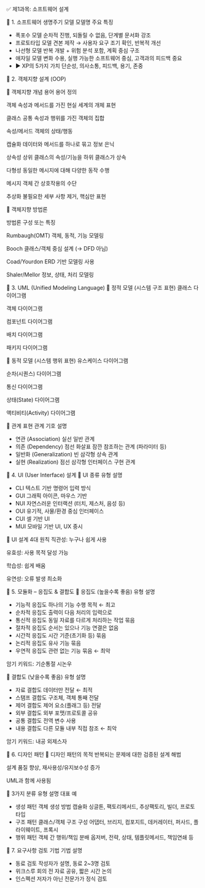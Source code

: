 ✅ 제1과목: 소프트웨어 설계

📘 1. 소프트웨어 생명주기 모델
모델명	주요 특징
- 폭포수 모델	순차적 진행, 되돌릴 수 없음, 단계별 문서화 강조
- 프로토타입 모델	견본 제작 → 사용자 요구 조기 확인, 반복적 개선
- 나선형 모델	반복 개발 + 위험 분석 포함, 계획 중심 구조
- 애자일 모델	변화 수용, 실행 가능한 소프트웨어 중심, 고객과의 피드백 중요
- ▶ XP의 5가지 가치	단순성, 의사소통, 피드백, 용기, 존중

📘 2. 객체지향 설계 (OOP)

🔹 객체지향 개념 용어
용어	정의

객체	속성과 메서드를 가진 현실 세계의 개체 표현

클래스	공통 속성과 행위를 가진 객체의 집합

속성/메서드	객체의 상태/행동

캡슐화	데이터와 메서드를 하나로 묶고 정보 은닉

상속성	상위 클래스의 속성/기능을 하위 클래스가 상속

다형성	동일한 메시지에 대해 다양한 동작 수행

메시지	객체 간 상호작용의 수단

추상화	불필요한 세부 사항 제거, 핵심만 표현

🔹 객체지향 방법론

방법론	구성 또는 특징

Rumbaugh(OMT)	객체, 동적, 기능 모델링

Booch	클래스/객체 중심 설계 (→ DFD 아님)

Coad/Yourdon	ERD 기반 모델링 사용

Shaler/Mellor	정보, 상태, 처리 모델링

📘 3. UML (Unified Modeling Language)
🔹 정적 모델 (시스템 구조 표현)
클래스 다이어그램

객체 다이어그램

컴포넌트 다이어그램

배치 다이어그램

패키지 다이어그램

🔹 동적 모델 (시스템 행위 표현)
유스케이스 다이어그램

순차(시퀀스) 다이어그램

통신 다이어그램

상태(State) 다이어그램

액티비티(Activity) 다이어그램

🔹 관계 표현
관계	기호	설명
- 연관 (Association)	실선	일반 관계
- 의존 (Dependency)	점선 화살표	잠깐 참조하는 관계 (파라미터 등)
- 일반화 (Generalization)	빈 삼각형	상속 관계
- 실현 (Realization)	점선 삼각형	인터페이스 구현 관계

📘 4. UI (User Interface) 설계
🔹 UI 종류
유형	설명
- CLI	텍스트 기반 명령어 입력 방식
- GUI	그래픽 아이콘, 마우스 기반
- NUI	자연스러운 인터랙션 (터치, 제스처, 음성 등)
- OUI	유기적, 사물/환경 중심 인터페이스
- CUI	셀 기반 UI
- MUI	모바일 기반 UI, UX 중시

🔹 UI 설계 4대 원칙
직관성: 누구나 쉽게 사용

유효성: 사용 목적 달성 가능

학습성: 쉽게 배움

유연성: 오류 발생 최소화

📘 5. 모듈화 – 응집도 & 결합도
🔹 응집도 (높을수록 좋음)
유형	설명
- 기능적 응집도	하나의 기능 수행 목적 ← 최고
- 순차적 응집도	출력이 다음 처리의 입력으로
- 통신적 응집도	동일 자료를 다르게 처리하는 작업 묶음
- 절차적 응집도	순서는 있으나 기능 연결은 없음
- 시간적 응집도	시간 기준(초기화 등) 묶음
- 논리적 응집도	유사 기능 묶음
- 우연적 응집도	관련 없는 기능 묶음 ← 최악

암기 키워드: 기순통절 시논우

🔹 결합도 (낮을수록 좋음)
유형	설명
- 자료 결합도	데이터만 전달 ← 최적
- 스탬프 결합도	구조체, 객체 통째 전달
- 제어 결합도	제어 요소(플래그 등) 전달
- 외부 결합도	외부 포맷/프로토콜 공유
- 공통 결합도	전역 변수 사용
- 내용 결합도	다른 모듈 내부 직접 참조 ← 최악

암기 키워드: 내공 외제스자

📘 6. 디자인 패턴
🔹 디자인 패턴의 목적
반복되는 문제에 대한 검증된 설계 해법

설계 품질 향상, 재사용성/유지보수성 증가

UML과 함께 사용됨

🔹 3가지 분류
유형	설명	대표 예
- 생성 패턴	객체 생성 방법 캡슐화	싱글톤, 팩토리메서드, 추상팩토리, 빌더, 프로토타입
- 구조 패턴	클래스/객체 구조 구성	어댑터, 브리지, 컴포지트, 데커레이터, 퍼사드, 플라이웨이트, 프록시
- 행위 패턴	객체 간 행위/책임 분배	옵저버, 전략, 상태, 템플릿메서드, 책임연쇄 등

📘 7. 요구사항 검토 기법
기법	설명
- 동료 검토	작성자가 설명, 동료 2~3명 검토
- 위크스루	회의 전 자료 공유, 짧은 시간 논의
- 인스펙션	저자가 아닌 전문가가 정식 검토
